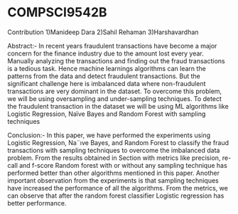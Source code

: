 # COMPSCI9542B

Contribution
1)Manideep Dara
2)Sahil Rehaman
3)Harshavardhan

Abstract:-
In recent years fraudulent transactions have become a major concern for the finance industry due to the amount lost every year. Manually analyzing the transactions and finding out the fraud transactions is a tedious task. Hence machine learnings algorithms can learn the patterns from the data and detect fraudulent transactions. But the significant challenge here is imbalanced data where non-fraudulent transactions are very dominant in the dataset. To overcome this problem, we will be using oversampling and under-sampling techniques. To detect the fraudulent transaction in the dataset we will be using ML algorithms like Logistic Regression, Naïve Bayes and Random Forest with sampling techniques

Conclusion:-
In this paper, we have performed the experiments using
Logistic Regression, Na¨ıve Bayes, and Random Forest to
classify the fraud transactions with sampling techniques to
overcome the imbalanced data problem. From the results
obtained in Section with metrics like precision, re-call and
f-score Random forest with or without any sampling technique
has performed better than other algorithms mentioned in this paper. Another important observation from the experiments
is that sampling techniques have increased the performance
of all the algorithms. From the metrics, we can observe that
after the random forest classifier Logistic regression has better
performance.
